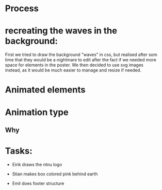 # Process 

# recreating the waves in the background:
First we tried to draw the background "waves" in css, but realised after som time that they would be a nightmare to edit after the fact if we needed more space for elements in the poster. We then decided to use svg images instead, as it would be much easier to manage and resize if needed. 


# Animated elements


# Animation type


## Why

# Tasks: 

- Eirik draws the ntnu logo

- Stian makes box colored pink behind earth

- Emil does footer structure